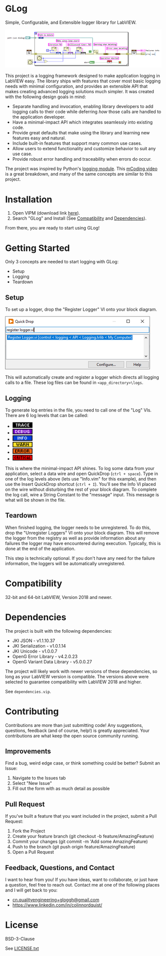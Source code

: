 # GLog
Simple, Configurable, and Extensible logger library for LabVIEW.

![Simple Example](./docs/assets/banner.png)

This project is a logging framework designed to make application logging in LabVIEW easy. The library ships with features that cover most basic logging needs with minimal configuration, and provides an extensible API that makes creating advanced logging solutions much simpler. It was created with the following design goals in mind:
- Separate handling and invocation, enabling library developers to add logging calls to their code while deferring *how* those calls are handled to the application developer.
- Have a minimal-impact API which integrates seamlessly into existing code.
- Provide great defaults that make using the library and learning new features easy and natural.
- Include built-in features that support many common use cases.
- Allow users to extend functionality and customize behavior to suit any use case.
- Provide robust error handling and traceability when errors do occur.

The project was inspired by Python's [logging module](https://docs.python.org/3/library/logging.html). This [mCoding video](https://www.youtube.com/watch?v=9L77QExPmI0) is a great breakdown, and many of the same concepts are similar to this project.

# Installation
1. Open VIPM (download link [here](https://www.vipm.io/download/)).
2. Search "GLog" and Install (See [Compatibility]() and [Dependencies]()).

From there, you are ready to start using GLog!

# Getting Started
Only 3 concepts are needed to start logging with GLog:
- Setup
- Logging
- Teardown

## Setup
To set up a logger, drop the "Register Logger" VI onto your block diagram.

![In QuickDrop](./docs/assets/register_logger_qd.png)

This will automatically create and register a logger which directs all logging calls to a file. These log files can be found in `<app_directory>\logs`.

## Logging
To generate log entries in the file, you need to call one of the "Log" VIs. There are 6 log levels that can be called:
- <img src="./docs/assets/trace.png" width=64px>
- <img src="./docs/assets/debug.png" width=64px>
- <img src="./docs/assets/info.png" width=64px>
- <img src="./docs/assets/warning.png" width=64px>
- <img src="./docs/assets/error.png" width=64px>
- <img src="./docs/assets/critical.png" width=64px>

This is where the minimal-impact API shines. To log some data from your application, select a data wire and open QuickDrop (`ctrl + space`). Type in one of the log levels above (lets use "Info.vim" for this example), and then use the Insert QuickDrop shortcut (`ctrl + I`). You'll see the Info VI placed on the wire without disturbing the rest of your block diagram. To complete the log call, wire a String Constant to the "message" input. This message is what will be shown in the file. 

## Teardown
When finished logging, the logger needs to be unregistered. To do this, drop the "Unregister Loggers" VI onto your block diagram. This will remove the logger from the registry as well as provide information about any failures the logger may have encountered during execution. Typically, this is done at the end of the application.

This step is technically optional. If you don't have any need for the failure information, the loggers will be automatically unregistered.

# Compatibility
32-bit and 64-bit LabVIEW, Version 2018 and newer.

# Dependencies
The project is built with the following dependencies:
- JKI JSON - v1.1.10.37
- JKI Serialization - v1.0.1.14
- JKI Unicode - v1.0.0.7
- OpenG Error Library - v4.2.0.23
- OpenG Variant Data Library - v5.0.0.27

The project will likely work with newer versions of these dependencies, so long as your LabVIEW version is compatible. The versions above were selected to guarantee compatibility with LabVIEW 2018 and higher. 

See `dependencies.vip`.

# Contributing
Contributions are more than just submitting code! Any suggestions, questions, feedback (and of course, help!) is greatly appreciated. Your contributions are what keep the open source community running.

## Improvements
Find a bug, weird edge case, or think something could be better? Submit an Issue:
1. Navigate to the Issues tab
2. Select "New Issue"
3. Fill out the form with as much detail as possible

## Pull Request
If you've built a feature that you want included in the project, submit a Pull Request:
1. Fork the Project
2. Create your feature branch (git checkout -b feature/AmazingFeature)
3. Commit your changes (git commit -m 'Add some AmazingFeature)
4. Push to the branch (git push origin feature/AmazingFeature)
5. Open a Pull Request

## Feedback, Questions, and Contact
I want to hear from you! If you have ideas, want to collaborate, or just have a question, feel free to reach out. Contact me at one of the following places and I will get back to you:
- cn.qualityengineering+gloggh@gmail.com
- https://www.linkedin.com/in/colinnordquist/

# License
BSD-3-Clause

See [LICENSE.txt](LICENSE.txt)